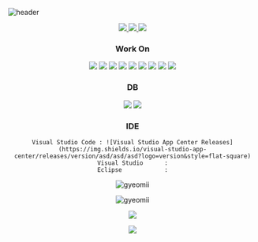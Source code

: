 
![header](https://capsule-render.vercel.app/api?type=waving&color=gradient&height=300&section=header&text=paul2965&fontSize=90)


<div align="center">
    <a href="https://www.instagram.com/apfalk12/" target="_blank">
        <img src="https://img.shields.io/badge/apfalk12_-e94057?style=for-the/badge&logo=Instagram&logoColor=FFFFFF"/>
    </a>
    <a href="https://github.com/paul2965" target="_blank">
        <img src="https://img.shields.io/badge/GitHub-181717?style=for-the/badge&logo=GitHub&logoColor=FFFFFF"/>
    </a>
    <a href="mailto:paul2965@gmail.com" target="_blank">
        <img src="https://img.shields.io/badge/Gmail-EA4335?style=for-the/badge&logo=Gmail&logoColor=FFFFFF"/>
    </a>
    </p>
</div>
<h3 align="center">Work On</h3>
<div align="center">
    <img src="https://img.shields.io/badge/Java-007396?style=for-the/badge&logo=Java&logoColor=white"/>
    <img src="https://img.shields.io/badge/CSS3-1572B6?style=for-the/badge&logo=CSS3&logoColor=white"/>
    <img src="https://img.shields.io/badge/HTML5-E34F26?style=for-the/badge&logo=HTML5&logoColor=white"/>
    <img src="https://img.shields.io/badge/JavaScript-F7DF1E?style=for-the/badge&logo=JavaScript&logoColor=white"/>
    <img src="https://img.shields.io/badge/jQuery-0769AD?style=for-the/badge&logo=jQuery&logoColor=white"/>
    <img src="https://img.shields.io/badge/Python-3776AB?style=for-the/badge&logo=Python&logoColor=white"/>
    <img src="https://img.shields.io/badge/C++-00599C?style=for-the/badge&logo=C%2B%2B&logoColor=white"/>
    <img src="https://img.shields.io/badge/C%23-00599C?style=for-the/badge&logo=Csharp&logoColor=white"/>
    <img src="https://img.shields.io/badge/C-00599C?style=for-the/badge&logo=C%2B%2B&logoColor=white"/>
</div>
<h3 align="center">DB</h3>
<div align="center">
    <img src="https://img.shields.io/badge/Oracle-F80000?style=for-the-badge&logo=Oracle&logoColor=white"/>
    <img src="https://img.shields.io/badge/MySql-F80000?style=for-the-badge&logo=Mysql&logoColor=white"/>
</div>
<h3 align="center">IDE</h3>
<div align="center">
  
    Visual Studio Code : ![Visual Studio App Center Releases](https://img.shields.io/visual-studio-app-center/releases/version/asd/asd/asd?logo=version&style=flat-square)
    Visual Studio      :
    Eclipse            :
    
</div>
<div align="center">
    <p>
        <img align="center"
             src="https://github-readme-stats.vercel.app/api?username=gyeomii&show_icons=true&locale=en&bg_color=8A2387,E94057,F27121&text_color=FFFFFF&title_color=FFFFFF"
             alt="gyeomii"/>
    </p>
    <p>
        <img align="center"
             src="https://github-readme-stats.vercel.app/api/top-langs?username=gyeomii&show_icons=true&locale=en&layout=compact"
             alt="gyeomii"/>
    </p>
    <p>
        <img src="http://mazassumnida.wtf/api/v2/generate_badge?boj=gyeomii">
    </p>
    <p>
        <a href="https://hits.seeyoufarm.com"><img src="https://hits.seeyoufarm.com/api/count/incr/badge.svg?url=https%3A%2F%2Fgithub.com%2FGyeomii%2Fhit-counter&count_bg=%23D3D3D3&title_bg=%232F2D2D&icon=github.svg&icon_color=%23FFFFFF&title=hits&edge_flat=false"/></a>
        </a>
    </p>
<p></p>
</div>
